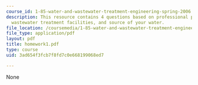 ```yaml
---
course_id: 1-85-water-and-wastewater-treatment-engineering-spring-2006
description: This resource contains 4 questions based on professional practice, the
  wastewater treatment facilities, and source of your water.
file_location: /coursemedia/1-85-water-and-wastewater-treatment-engineering-spring-2006/3ad654f3fcb7f8fd7c0e668199068ed7_homework1.pdf
file_type: application/pdf
layout: pdf
title: homework1.pdf
type: course
uid: 3ad654f3fcb7f8fd7c0e668199068ed7

---
```

None